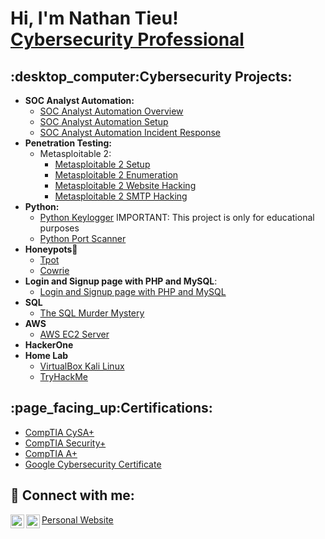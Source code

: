 <h1>Hi, I'm Nathan Tieu! <br/><a href="https://www.linkedin.com/in/nathantieu1013142/">Cybersecurity Professional</a></h1>

<h2>:desktop_computer:Cybersecurity Projects:</h2>

- <b>SOC Analyst Automation:</b>
  - [SOC Analyst Automation Overview](https://github.com/ntieu4328/SOC-Analyst-Automation-Overview)
  - [SOC Analyst Automation Setup](https://github.com/ntieu4328/SOC-Analyst-Automation-Setup)
  - [SOC Analyst Automation Incident Response](https://github.com/ntieu4328/SOC-Analyst-Automation-Incident-Response)
- <b>Penetration Testing:</b>
  - Metasploitable 2:
    - [Metasploitable 2 Setup](https://github.com/ntieu4328/Metasploitable-2-Setup-)
    - [Metasploitable 2 Enumeration](https://github.com/ntieu4328/Metasploit-2-Enumeration)
    - [Metasploitable 2 Website Hacking](https://github.com/ntieu4328/Metasploitable-2-Website-Hacking)
    - [Metasploitable 2 SMTP Hacking](https://github.com/ntieu4328/Metasploitable-2-SMTP-Hacking)
- <b>Python:</b>
  - [Python Keylogger](https://github.com/ntieu4328/Python-Keylogger) IMPORTANT: This project is only for educational purposes
  - [Python Port Scanner](https://github.com/ntieu4328/Python-Port-Scanner)
- <b>Honeypots</b>:honeybee:
  - [Tpot](https://github.com/ntieu4328/Tpot)
  - [Cowrie](https://github.com/ntieu4328/Cowrie)
- <b>Login and Signup page with PHP and MySQL</b>:
  - [Login and Signup page with PHP and MySQL](https://github.com/ntieu4328/Login-and-Signup-page-with-PHP-and-MySQL)
- <b>SQL</b>
  - [The SQL Murder Mystery](https://github.com/ntieu4328/SQL-Murder-Mystery)
- <b>AWS</b>
  - [AWS EC2 Server](https://github.com/ntieu4328/AWS-EC2-Server)
- <b>HackerOne</b>
- <b>Home Lab</b>
  - [VirtualBox Kali Linux](https://github.com/ntieu4328/Virtual-Box-Kali-Linux)
  - [TryHackMe](https://github.com/ntieu4328/TryHackMe)
<h2>:page_facing_up:Certifications:</h2>

- [CompTIA CySA+](https://imgur.com/wcUPD1q)
- [CompTIA Security+](https://imgur.com/yPRzNGx)
- [CompTIA A+](https://imgur.com/giddXjG)
- [Google Cybersecurity Certificate](https://imgur.com/n4ZjRww)

<h2> 🤳 Connect with me:</h2>

[<img align="left" alt="ntieu4328 | LinkedIn" width="22px" src="https://cdn.jsdelivr.net/npm/simple-icons@v3/icons/linkedin.svg" />][linkedin]
[<img align="left" alt="ntieu4328 | Instagram" width="22px" src="https://cdn.jsdelivr.net/npm/simple-icons@v3/icons/instagram.svg" />][instagram]
[Personal Website](https://nathantieu.my.canva.site/)

[instagram]: https://www.instagram.com/n8n_tieu/
[linkedin]: https://www.linkedin.com/in/nathantieu1013142/
